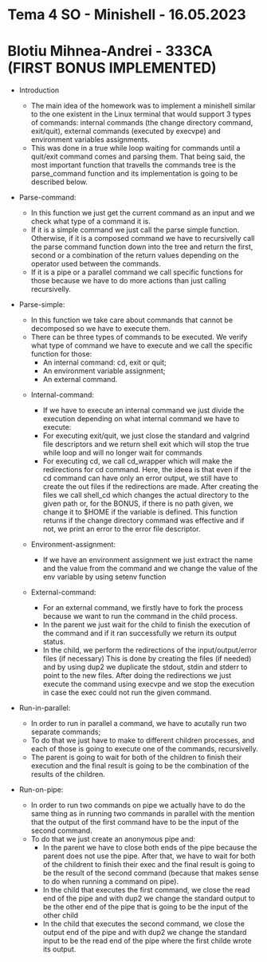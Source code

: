 # Tema 4 SO - Minishell - 16.05.2023
# Blotiu Mihnea-Andrei - 333CA (FIRST BONUS IMPLEMENTED)

* Introduction
    - The main idea of the homework was to implement a minishell similar to the one existent in
    the Linux terminal that would support 3 types of commands: internal commands (the change 
    directory command, exit/quit), external commands (executed by execvpe) and environment variables
    assignments.
    - This was done in a true while loop waiting for commands until a quit/exit command comes and
    parsing them. That being said, the most important function that travells the commands tree
    is the parse_command function and its implementation is going to be described below.

* Parse-command:
    - In this function we just get the current command as an input and we check what type of a
    command it is. 
    - If it is a simple command we just call the parse simple function. Otherwise, if it is a 
    composed command we have to recursivelly call the parse command function down into the
    tree and return the first, second or a combination of the return values depending on the
    operator used between the commands.
    - If it is a pipe or a parallel command we call specific functions for those because we
    have to do more actions than just calling recursivelly.

* Parse-simple:
    - In this function we take care about commands that cannot be decomposed so we have to execute
    them.
    - There can be three types of commands to be executed. We verify what type of command we have
    to execute and we call the specific function for those:
        - An internal command: cd, exit or quit;
        - An environment variable assignment;
        - An external command.

    * Internal-command:
        - If we have to execute an internal command we just divide the execution depending on what
        internal command we have to execute:
        - For executing exit/quit, we just close the standard and valgrind file descriptors and we
        return shell exit which will stop the true while loop and will no longer wait for commands
        - For executing cd, we call cd_wrapper which will make the redirections for cd command.
        Here, the ideea is that even if the cd command can have only an error output, we still have
        to create the out files if the redirections are made. After creating the files we call shell_cd
        which changes the actual directory to the given path or, for the BONUS, if there is no path
        given, we change it to $HOME if the variable is defined. This function returns if the change
        directory command was effective and if not, we print an error to the error file descriptor.

    * Environment-assignment:
        - If we have an environment assignment we just extract the name and the value from the command
        and we change the value of the env variable by using setenv function

    * External-command:
        - For an external command, we firstly have to fork the process because we want to run the
        command in the child process.
        - In the parent we just wait for the child to finish the execution of the command and if
        it ran successfully we return its output status.
        - In the child, we perform the redirections of the input/output/error files (if necessary)
        This is done by creating the files (if needed) and by using dup2 we duplicate the stdout,
        stdin and stderr to point to the new files. After doing the redirections we just execute
        the command using execvpe and we stop the execution in case the exec could not run the
        given command.

* Run-in-parallel:
    - In order to run in parallel a command, we have to acutally run two separate commands;
    - To do that we just have to make to different children processes, and each of those is going
    to execute one of the commands, recursivelly.
    - The parent is going to wait for both of the children to finish their execution and the final
    result is going to be the combination of the results of the children.

* Run-on-pipe:
    - In order to run two commands on pipe we actually have to do the same thing as in running
    two commands in parallel with the mention that the output of the first command have to be
    the input of the second command.
    - To do that we just create an anonymous pipe and:
        - In the parent we have to close both ends of the pipe because the parent does not use
        the pipe. After that, we have to wait for both of the childrent to finish their exec
        and the final result is going to be the result of the second command (because that
        makes sense to do when running a command on pipe).
        - In the child that executes the first command, we close the read end of the pipe
        and with dup2 we change the standard output to be the other end of the pipe that 
        is going to be the input of the other child
        - In the child that executes the second command, we close the output end of the pipe
        and with dup2 we change the standard input to be the read end of the pipe where the
        first childe wrote its output.